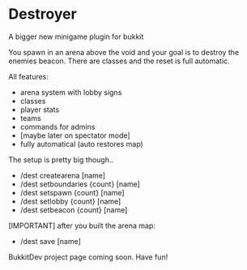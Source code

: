 Destroyer
=========

A bigger new minigame plugin for bukkit



You spawn in an arena above the void and your goal is to destroy the enemies beacon. There are classes and the reset is full automatic.



All features:

* arena system with lobby signs
* classes
* player stats
* teams
* commands for admins
* [maybe later on spectator mode]
* fully automatical (auto restores map)



The setup is pretty big though..



* /dest createarena [name]
* /dest setboundaries {count} [name]
* /dest setspawn {count} [name]	
* /dest setlobby {count} [name]
* /dest setbeacon {count} [name]
 

[IMPORTANT] after you built the arena map:


* /dest save [name]




BukkitDev project page coming soon. Have fun!
